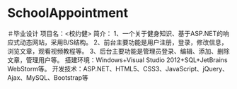 # SchoolAppointment
＃毕业设计
项目名：<校约健>
简介：
1、一个关于健身知识、基于ASP.NET的响应式动态网站，采用B/S结构。
2、前台主要功能是用户注册，登录，修改信息，浏览文章，观看视频教程等。
3、后台主要功能是管理员登录、编辑、添加、删除文章，管理用户等。
搭建环境：Windows+Visual Studio 2012+SQL+JetBrains WebStorm等。
开发技术：ASP.NET、HTML5、CSS3、JavaScript、jQuery、Ajax、MySQL、Bootstrap等

